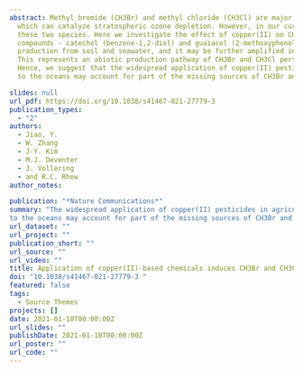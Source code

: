 ```yaml
---
abstract: Methyl bromide (CH3Br) and methyl chloride (CH3Cl) are major carriers of atmospheric bromine and chlorine, respectively, 
  which can catalyze stratospheric ozone depletion. However, in our current understanding, there are missing sources associated with 
  these two species. Here we investigate the effect of copper(II) on CH3Br and CH3Cl production from soil, seawater and model organic 
  compounds - catechol (benzene-1,2-diol) and guaiacol (2-methoxyphenol). We show that copper sulfate (CuSO4) enhances CH3Br and CH3Cl 
  production from soil and seawater, and it may be further amplified in conjunction with hydrogen peroxide (H2O2) or solar radiation. 
  This represents an abiotic production pathway of CH3Br and CH3Cl perturbed by anthropogenic application of copper(II)-based chemicals. 
  Hence, we suggest that the widespread application of copper(II) pesticides in agriculture and the discharge of anthropogenic copper(II) 
  to the oceans may account for part of the missing sources of CH3Br and CH3Cl, and thereby contribute to stratospheric halogen load.

slides: null
url_pdf: https://doi.org/10.1038/s41467-021-27779-3
publication_types:
  - "2"
authors:
  - Jiao, Y.
  - W. Zhang
  - J-Y. Kim
  - M.J. Deventer
  - J. Vollering
  - and R.C. Rhew
author_notes:

publication: "*Nature Communications*"
summary: "The widespread application of copper(II) pesticides in agriculture and the discharge of anthropogenic copper(II) 
to the oceans may account for part of the missing sources of CH3Br and CH3Cl. "
url_dataset: ""
url_project: ""
publication_short: ""
url_source: ""
url_video: ""
title: Application of copper(II)-based chemicals induces CH3Br and CH3Cl emissions from soil and seawater
doi: "10.1038/s41467-021-27779-3 "
featured: false
tags:
  - Source Themes
projects: []
date: 2021-01-10T00:00:00Z  
url_slides: ""
publishDate: 2021-01-10T00:00:00Z
url_poster: ""
url_code: ""
---
```

